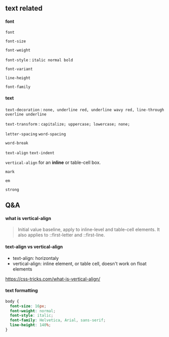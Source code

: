 ## text related

#### font

`font`

`font-size`

`font-weight` 

`font-style` : `italic normal bold`

`font-variant`

`line-height`

`font-family`

#### text

`text-decoration` : `none, underline red, underline wavy red, line-through overline underline`

`text-transform` : `capitalize; uppercase; lowercase; none;`

`letter-spacing` `word-spacing`

`word-break`

`text-align` `text-indent`

`vertical-align` for an **inline** or table-cell box.

`mark`

`em`

`strong`

## Q&A

#### what is vertical-align
> Initial value	baseline, apply to inline-level and table-cell elements. It also applies to ::first-letter and ::first-line.

#### text-align vs vertical-align

- text-align: horizontaly
- vertical-align: inline element, or table cell, doesn't work on float elements

https://css-tricks.com/what-is-vertical-align/


#### text formatting

```css
body {
  font-size: 16px;
  font-weight: normal;
  font-style: italic;
  font-family: Helvetica, Arial, sans-serif;
  line-height: 140%;
}
```